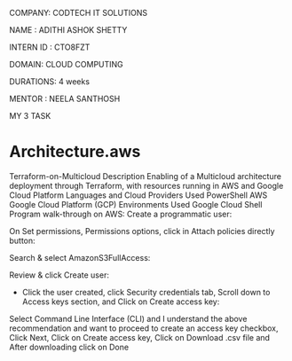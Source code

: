 COMPANY: CODTECH IT SOLUTIONS 

NAME : ADITHI ASHOK SHETTY

INTERN ID : CTO8FZT

DOMAIN: CLOUD COMPUTING 

DURATIONS: 4 weeks

MENTOR : NEELA SANTHOSH

MY 3 TASK
# Architecture.aws

Terraform-on-Multicloud
Description
Enabling of a Multicloud architecture deployment through Terraform, with resources running in AWS and Google ﻿Cloud Platform
Languages and Cloud Providers Used
PowerShell
AWS
Google ﻿Cloud Platform (GCP)
Environments Used
Google Cloud Shell
Program walk-through on AWS:
Create a programmatic user:


On Set permissions, Permissions options, click in Attach policies directly button:


Search & select AmazonS3FullAccess:


Review & click Create user:


- Click the user created, click Security credentials tab, Scroll down to Access keys section, and Click on Create access key:



Select Command Line Interface (CLI) and I understand the above recommendation and want to proceed to create an access key checkbox, Click Next, Click on Create access key, Click on Download .csv file and After downloading click on Done
